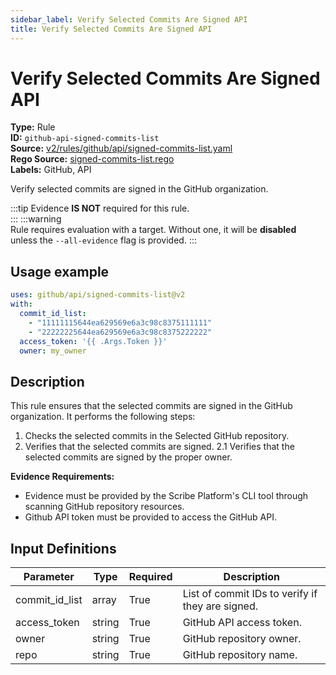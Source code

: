 ```yaml
---
sidebar_label: Verify Selected Commits Are Signed API
title: Verify Selected Commits Are Signed API
---  
```

# Verify Selected Commits Are Signed API  
**Type:** Rule  
**ID:** `github-api-signed-commits-list`  
**Source:** [v2/rules/github/api/signed-commits-list.yaml](https://github.com/scribe-public/sample-policies/blob/main/v2/rules/github/api/signed-commits-list.yaml)  
**Rego Source:** [signed-commits-list.rego](https://github.com/scribe-public/sample-policies/blob/main/v2/rules/github/api/signed-commits-list.rego)  
**Labels:** GitHub, API  

Verify selected commits are signed in the GitHub organization.

:::tip 
Evidence **IS NOT** required for this rule.  
::: 
:::warning  
Rule requires evaluation with a target. Without one, it will be **disabled** unless the `--all-evidence` flag is provided.
::: 

## Usage example

```yaml
uses: github/api/signed-commits-list@v2
with:
  commit_id_list:
    - "11111115644ea629569e6a3c98c8375111111"
    - "22222225644ea629569e6a3c98c8375222222"
  access_token: '{{ .Args.Token }}'
  owner: my_owner
```

## Description  
This rule ensures that the selected commits are signed in the GitHub organization.
It performs the following steps:

1. Checks the selected commits in the Selected GitHub repository.
2. Verifies that the selected commits are signed.
2.1 Verifies that the selected commits are signed by the proper owner.

**Evidence Requirements:**
- Evidence must be provided by the Scribe Platform's CLI tool through scanning GitHub repository resources.
- Github API token must be provided to access the GitHub API.

## Input Definitions  
| Parameter | Type | Required | Description |
|-----------|------|----------|-------------|
| commit_id_list | array | True | List of commit IDs to verify if they are signed. |
| access_token | string | True | GitHub API access token. |
| owner | string | True | GitHub repository owner. |
| repo | string | True | GitHub repository name. |

